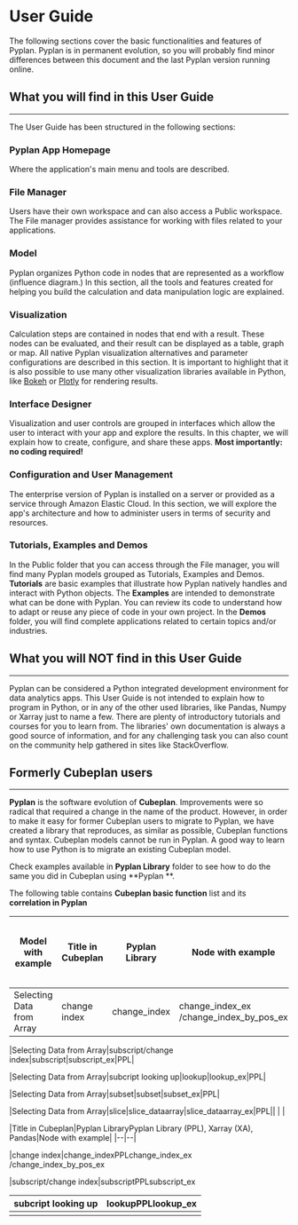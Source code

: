 # **User Guide**
The following sections cover the basic functionalities and features of Pyplan.
Pyplan is in permanent evolution, so you will probably find minor differences between this document and the last Pyplan version running online.

## **What you will find in this User Guide**
-------------
The User Guide has been structured in the following sections:
### Pyplan App Homepage
Where the application's main menu and tools are described.
### File Manager
Users have their own workspace and can also access a Public workspace. The File manager provides assistance for working with files related to your applications.
### Model
Pyplan organizes Python code in nodes that are represented as a workflow (influence diagram.) In this section, all the tools and features created for helping you build the calculation and data manipulation logic are explained.
### Visualization
Calculation steps are contained in nodes that end with a result. These nodes can be evaluated, and their result can be displayed as a table, graph or map.
All native Pyplan visualization alternatives and parameter configurations are described in this section. 
It is important to highlight that it is also possible to use many other visualization libraries available in Python, like [Bokeh](https://bokeh.pydata.org/en/latest/) or [Plotly](https://github.com/plotly/plotly.py) for rendering results.

### Interface Designer
Visualization and user controls are grouped in interfaces which allow the user to interact with your app and explore the results. In this chapter, we will explain how to create, configure, and share these apps. **Most importantly: no coding required!**

### Configuration and User Management
The enterprise version of Pyplan is installed on a server or provided as a service through Amazon Elastic Cloud. In this section, we will explore the app's architecture and how to administer users in terms of security and resources.

### Tutorials, Examples and Demos
In the Public folder that you can access through the File manager, you will find many Pyplan models grouped as Tutorials, Examples and Demos. 
**Tutorials** are basic examples that illustrate how Pyplan natively handles and interact with Python objects. 
The **Examples** are intended to demonstrate what can be done with Pyplan. You can review its code to understand how to adapt or reuse any piece of code in your own project.
In the **Demos** folder, you will find complete applications related to certain topics and/or industries.


## **What you will NOT find in this User Guide**
-------------
Pyplan can be considered a Python integrated development environment for data analytics apps. This User Guide is not intended to explain how to program in Python, or in any of the other used libraries, like Pandas, Numpy or Xarray just to name a few. There are plenty of introductory tutorials and courses for you to learn from. The libraries' own documentation is always a good source of information, and for any challenging task you can also count on the community help gathered in sites like StackOverflow.

## **Formerly Cubeplan users**
-------------
**Pyplan** is the software evolution of **Cubeplan**. Improvements were so radical that required a change in the name of the product. However, in order to make it easy for former Cubeplan users to migrate to Pyplan, we have created a library that reproduces, as similar as possible, Cubeplan functions and syntax.
Cubeplan models cannot be run in Pyplan. A good way to learn how to use Python is to migrate an existing Cubeplan model.

Check examples available in  **Pyplan Library** folder to see how to do the same you did in Cubeplan using **Pyplan **.


The following table contains **Cubeplan basic function** list and its **correlation in Pyplan**

|Model with example | Title in Cubeplan|Pyplan Library|Node with example|Pyplan Library (PPL), Xarray (XA), Pandas
|--|--|--|--|--|
|Selecting Data from Array|change index|change_index|change_index_ex  /change_index_by_pos_ex|PPL|

|Selecting Data from Array|subscript/change index|subscript|subscript_ex|PPL|

|Selecting Data from Array|subcript looking up|lookup|lookup_ex|PPL|

|Selecting Data from Array|subset|subset|subset_ex|PPL|

|Selecting Data from Array|slice|slice_dataarray|slice_dataarray_ex|PPL||  |  |

|Title in Cubeplan|Pyplan LibraryPyplan Library (PPL), Xarray (XA), Pandas|Node with example|
|--|--|

|change index|change_indexPPLchange_index_ex  /change_index_by_pos_ex

|subscript/change index|subscriptPPLsubscript_ex

|subcript looking up|lookupPPLlookup_ex
|--|--|
|  |  |

<!--stackedit_data:
eyJoaXN0b3J5IjpbMTUzMTI4NzkzNSwxNDIwNDYyMjMxLDEyMD
AyNjgxNjksLTc0NTYzMTk0LC0yMTQzNTU0Njg2LC0yMTQzNTU0
Njg2LDEwNDk2OTc3NjcsNzcyMTUwNTM0LDM5MDkxMzEzNCwxMT
k1NzU1NTMzLDIwNjU1MjY5OTgsLTI2MDU2ODE1NSwxMDE4NjIy
OTQ4LDE0MTE3NzQyMDYsMTM4MjU4MjkxMSwtMTI3MzQ3NjQ2MC
wtMTgwMjMwMzU4NF19
-->